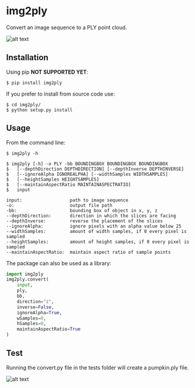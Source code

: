 # img2ply
Convert an image sequence to a PLY point cloud.

![alt text](https://github.com/robertjoosten/img2ply/raw/master/data/header.png "Header")

## Installation
Using pip **NOT SUPPORTED YET**:

    $ pip install img2ply

If you prefer to install from source code use:

    $ cd img2ply/
    $ python setup.py install

## Usage
From the command line:

    $ img2ply -h
    
    $ img2ply [-h] -o PLY -bb BOUNDINGBOX BOUNDINGBOX BOUNDINGBOX
    $   [--depthDirection DEPTHDIRECTION] [--depthInverse DEPTHINVERSE]
    $   [--ignoreAlpha IGNOREALPHA] [--widthSamples WIDTHSAMPLES]
    $   [--heightSamples HEIGHTSAMPLES]
    $   [--maintainAspectRatio MAINTAINASPECTRATIO]
    $   input

	input:                  path to image sequence
	-o:                     output file path
	-bb:                    bounding box of object in x, y, z
	--depthDirection:       direction in which the slices are facing
	--depthInverse:         reverse the placement of the slices
	--ignoreAlpha:          ignore pixels with an alpha value below 25
	--widthSamples:         amount of width samples, if 0 every pixel is sampled
	--heightSamples:        amount of height samples, if 0 every pixel is sampled
	--maintainAspectRatio:  maintain aspect ratio of sample points

The package can also be used as a library:
```python
import img2ply
img2ply.convert(
    input, 
    ply, 
    bb,
    direction="z", 
    inverse=False,
    ignoreAlpha=True,
    wSamples=0, 
    hSamples=0, 
    maintainAspectRatio=True
)
```

## Test
Running the convert.py file in the tests folder will create a pumpkin.ply file.

![alt text](https://github.com/robertjoosten/img2ply/raw/master/data/pumpkin.png "Pumpkin")



















